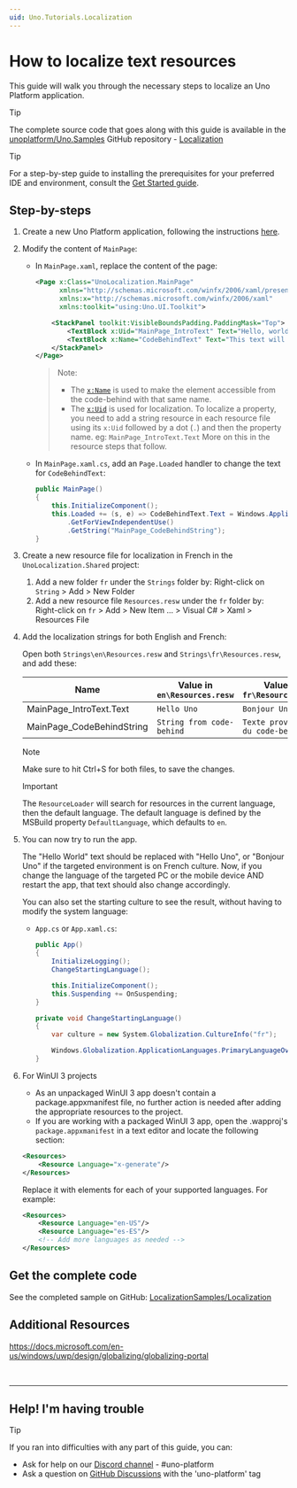 ```yaml
---
uid: Uno.Tutorials.Localization
---
```


# How to localize text resources

This guide will walk you through the necessary steps to localize an Uno Platform application.

> [!TIP]
> The complete source code that goes along with this guide is available in the [unoplatform/Uno.Samples](https://github.com/unoplatform/Uno.Samples) GitHub repository - [Localization](https://github.com/unoplatform/Uno.Samples/tree/master/UI/LocalizationSamples/Localization)

> [!TIP]
> For a step-by-step guide to installing the prerequisites for your preferred IDE and environment, consult the [Get Started guide](../get-started.md).

## Step-by-steps

1. Create a new Uno Platform application, following the instructions [here](../get-started.md).
1. Modify the content of `MainPage`:

    - In `MainPage.xaml`, replace the content of the page:
        ```xml
        <Page x:Class="UnoLocalization.MainPage"
              xmlns="http://schemas.microsoft.com/winfx/2006/xaml/presentation"
              xmlns:x="http://schemas.microsoft.com/winfx/2006/xaml"
              xmlns:toolkit="using:Uno.UI.Toolkit">

            <StackPanel toolkit:VisibleBoundsPadding.PaddingMask="Top">
                <TextBlock x:Uid="MainPage_IntroText" Text="Hello, world!" Margin="20" FontSize="30" />
                <TextBlock x:Name="CodeBehindText" Text="This text will be replaced" />
            </StackPanel>
        </Page>
        ```
        > Note:
        > - The [`x:Name`](https://docs.microsoft.com/en-us/windows/uwp/xaml-platform/x-name-attribute) is used to make the element accessible from the code-behind with that same name.
        > - The [`x:Uid`](https://docs.microsoft.com/en-us/windows/uwp/xaml-platform/x-uid-directive) is used for localization.
        To localize a property, you need to add a string resource in each resource file using its `x:Uid` followed by a dot (`.`) and then the property name. eg: `MainPage_IntroText.Text`
        More on this in the resource steps that follow.
    - In `MainPage.xaml.cs`, add an `Page.Loaded` handler to change the text for `CodeBehindText`:
        ```cs
        public MainPage()
        {
            this.InitializeComponent();
            this.Loaded += (s, e) => CodeBehindText.Text = Windows.ApplicationModel.Resources.ResourceLoader
                .GetForViewIndependentUse()
                .GetString("MainPage_CodeBehindString");
        }
        ```
1. Create a new resource file for localization in French in the `UnoLocalization.Shared` project:
    1. Add a new folder `fr` under the `Strings` folder by:
    Right-click on `String` > Add > New Folder
    1. Add a new resource file `Resources.resw` under the `fr` folder by:
    Right-click on `fr` > Add > New Item ... > Visual C# > Xaml > Resources File
1. Add the localization strings for both English and French:

    Open both `Strings\en\Resources.resw` and `Strings\fr\Resources.resw`, and add these:

    |Name|Value in `en\Resources.resw`|Value in `fr\Resources.resw`|
    |-|-|-|
    |MainPage_IntroText.Text|`Hello Uno`|`Bonjour Uno`|
    |MainPage_CodeBehindString|`String from code-behind`|`Texte provenant du code-behind`|
    > [!NOTE]
    > Make sure to hit Ctrl+S for both files, to save the changes.

    > [!IMPORTANT]
    > The `ResourceLoader` will search for resources in the current language, then the default language. The default language is defined by the MSBuild property `DefaultLanguage`, which defaults to `en`.

1. You can now try to run the app.

    The "Hello World" text should be replaced with "Hello Uno", or "Bonjour Uno" if the targeted environment is on French culture.
    Now, if you change the language of the targeted PC or the mobile device AND restart the app, that text should also change accordingly.

    You can also set the starting culture to see the result, without having to modify the system language:
    - `App.cs` or `App.xaml.cs`:
        ```cs
        public App()
        {
            InitializeLogging();
            ChangeStartingLanguage();

            this.InitializeComponent();
            this.Suspending += OnSuspending;
        }

        private void ChangeStartingLanguage()
        {
            var culture = new System.Globalization.CultureInfo("fr");

            Windows.Globalization.ApplicationLanguages.PrimaryLanguageOverride = culture.TwoLetterISOLanguageName;
        }
        ```

1. For WinUI 3 projects
   - As an unpackaged WinUI 3 app doesn't contain a package.appxmanifest file, no further action is needed after adding the appropriate resources to the project.
   - If you are working with a packaged WinUI 3 app, open the .wapproj's `package.appxmanifest` in a text editor and locate the following section:
    ```xml
    <Resources>
        <Resource Language="x-generate"/>
    </Resources>
    ```
    Replace it with elements for each of your supported languages. For example:    
    ```xml
    <Resources>
        <Resource Language="en-US"/>
        <Resource Language="es-ES"/>
        <!-- Add more languages as needed -->
    </Resources>
    ```

## Get the complete code

See the completed sample on GitHub: [LocalizationSamples/Localization](https://github.com/unoplatform/Uno.Samples/tree/master/UI/LocalizationSamples/Localization)

## Additional Resources

https://docs.microsoft.com/en-us/windows/uwp/design/globalizing/globalizing-portal

<br>

***

## Help! I'm having trouble

> [!TIP]
> If you ran into difficulties with any part of this guide, you can:
>
> * Ask for help on our [Discord channel](https://www.platform.uno/discord) - #uno-platform
> * Ask a question on [GitHub Discussions](https://github.com/unoplatform/uno/discussions) with the 'uno-platform' tag
